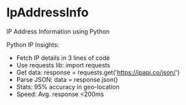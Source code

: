 # IpAddressInfo
IP Address Information using Python

Python IP Insights:

- Fetch IP details in 3 lines of code
- Use requests lib: import requests
- Get data: response = requests.get('https://ipapi.co/json/')
- Parse JSON: data = response.json()
- Stats: 95% accuracy in geo-location
- Speed: Avg. response <200ms

